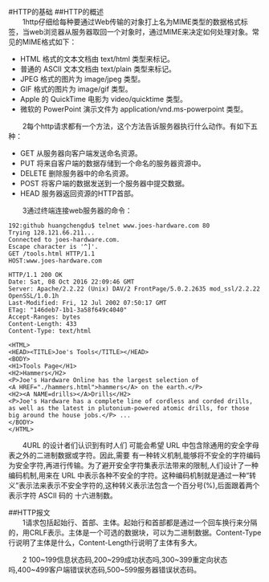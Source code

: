 #HTTP的基础
##HTTP的概述</br>
&emsp;&emsp;1http仔细给每种要通过Web传输的对象打上名为MIME类型的数据格式标签，当web浏览器从服务器取回一个对象时，通过MIME来决定如何处理对象。常见的MIME格式如下：</br>
* HTML 格式的文本文档由 text/html 类型来标记。
* 普通的 ASCII 文本文档由 text/plain 类型来标记。
* JPEG 格式的图片为 image/jpeg 类型。
* GIF 格式的图片为 image/gif 类型。
* Apple 的 QuickTime 电影为 video/quicktime 类型。
*  微软的 PowerPoint 演示文件为 application/vnd.ms-powerpoint 类型。
    
&emsp;&emsp;2每个http请求都有一个方法，这个方法告诉服务器执行什么动作。有如下五种：</br>
* GET 从服务器向客户端发送命名资源。
* PUT 将来自客户端的数据存储到一个命名的服务器资源中。
* DELETE 删除服务器中的命名资源。
* POST 将客户端的数据发送到一个服务器中提交数据。
* HEAD 服务器返回资源的HTTP首部。

&emsp;&emsp;3通过终端连接web服务器的命令：</br>
```
192:github huangchengdu$ telnet www.joes-hardware.com 80
Trying 128.121.66.211...
Connected to joes-hardware.com.
Escape character is '^]'.
GET /tools.html HTTP/1.1
HOST:www.joes-hardware.com

HTTP/1.1 200 OK
Date: Sat, 08 Oct 2016 22:09:46 GMT
Server: Apache/2.2.22 (Unix) DAV/2 FrontPage/5.0.2.2635 mod_ssl/2.2.22 OpenSSL/1.0.1h
Last-Modified: Fri, 12 Jul 2002 07:50:17 GMT
ETag: "146deb7-1b1-3a58f649c4040"
Accept-Ranges: bytes
Content-Length: 433
Content-Type: text/html

<HTML>
<HEAD><TITLE>Joe's Tools</TITLE></HEAD>
<BODY>
<H1>Tools Page</H1>
<H2>Hammers</H2>
<P>Joe's Hardware Online has the largest selection of 
<A HREF="./hammers.html">hammers</A> on the earth.</P>
<H2><A NAME=drills></A>Drills</H2>
<P>Joe's Hardware has a complete line of cordless and corded drills,
as well as the latest in plutonium-powered atomic drills, for those
big around the house jobs.</P> ...
</BODY>
</HTML>
```
   
&emsp;&emsp;4URL 的设计者们认识到有时人们 可能会希望 URL 中包含除通用的安全字母表之外的二进制数据或字符。因此,需要 有一种转义机制,能够将不安全的字符编码为安全字符,再进行传输。为了避开安全字符集表示法带来的限制,人们设计了一种编码机制,用来在 URL 中表示各种不安全的字符。这种编码机制就是通过一种“转义”表示法来表示不安全字符的,这种转义表示法包含一个百分号(%),后面跟着两个表示字符 ASCII 码的 十六进制数。</br>

##HTTP报文</br>
&emsp;&emsp;1请求包括起始行、首部、主体。起始行和首部都是通过一个回车换行来分隔的，用CRLF表示。主体是一个可选的数据块，可以为二进制数据。Content-Type行说明了主体是什么，Content-Length行说明了主体有多大。

&emsp;&emsp;2 100~199信息状态码,200~299成功状态吗,300~399重定向状态吗,400~499客户端错误状态码,500~599服务器错误状态码。 















